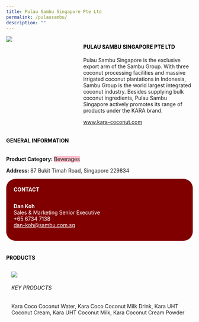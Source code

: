 ```yaml
---
title: Pulau Sambu Singapore Pte Ltd
permalink: /pulausambu/
description: ""
---
```


<head>
	<div class="flex-paragraph">
		<!--hi there! this is a comment and will provide you with instructional guides-->
		<!--insert booth number here!-->
		<p style="text-transform: uppercase"></p></div>
			<div class="flex-container" style="display: flex; flex-wrap: wrap;">
				<!--insert DOWNLOAD link of company logo between the " marks!-->
			<div class="card sgds" style="flex: 1 1 40%; display: block;"><img src="https://drive.google.com/uc?export=download&id=1XGAoKg7EAi2RehZfhQgpcMpftOFu3-zA"></div>
	<div class="card-sgds" style="flex: 1 1 58%; display: block; margin-left: 3px">
		<h4 style="text-transform: uppercase; color: black;"><!--insert the exhibitor's name between the <b> tags here--><b>Pulau Sambu Singapore Pte Ltd</b></h4><!--insert the exhibitor's description between the <p> tags here-->
		<p>Pulau Sambu Singapore is the exclusive export arm of the Sambu
Group. With three coconut processing facilities and massive irrigated
coconut plantations in Indonesia, Sambu Group is the world largest
integrated coconut industry. Besides supplying bulk coconut
ingredients, Pulau Sambu Singapore actively promotes its range of
products under the KARA brand.</p>
		<!--insert the exhibitor's website link, making sure there is "https:// www." present please. make sure the entire https link goes in between the " marks-->
		<p><a href="www.kara-coconut.com" target="_blank"><!--insert the www website link here (no need for https)-->www.kara-coconut.com</a></p>
	</div>
</div>
</head>

<body>
	<h4 style="text-transform: uppercase; color: black;"><b>General Information</b></h4>
		<div class="flex-container" style="display: flex; flex-wrap: wrap;">
			<div class="card sgds" style="flex: 1 1 65%; display: block; align-self: stretch">
			<div class="flex-paragraph">
			<p><b>Product Category: </b><span style=" background-color: pink; border-radius: 10 px;"><!--insert the exhibitor's pdt cat between the <p> tags here-->Beverages</span></p> 
							<p><b></b><!--insert all the exhibitor's certifications between the </b> and </p> here--></p>
			<p><b></b><!--insert all the exhibitor's export markets between the </b> and </p> here--></p>
			<p style="margin-bottom: 10px;"><b> </b><!--insert all the exhibitor's potential business partners between the </b> and </p> here--></p><p><b>Address: </b><!--insert all the exhibitor's address the </b> and </p> here-->87 Bukit Timah Road, Singapore 229834</p>
			</div>
		</div>
		<div class="card sgds" style="flex: 1 1 35%; padding: 10px; display: block; background-color: maroon; border-radius: 25px; align-self: center;">
		<h4 style="color: white; margin-top: 10px; margin-left: 10px;">CONTACT</h4>
		<div class="flex-paragraph">
			<!--replace with exhibitor's: -->
			<p style="padding: 10px; color: white;"><b><!-- POC name-->Dan Koh</b><br><!-- designation-->Sales & Marketing Senior Executive<br><!--contact number-->+65 6734 7138<br><!-- for linking purposes, insert their email after "mailto:"...--><a href="dan-koh@sambu.com.sg" style="color: white;"><!--...and also include the display email before </a> here-->dan-koh@sambu.com.sg</a></p>
		</div>
			</div>
		</div>
	<br>
		<h4 style="text-transform: uppercase; color: black;"><b>products</b></h4>
<div style="display: flex; flex-wrap: wrap;">
  <div class="card sgds" style="flex: 1 1 47%; margin: 10px; display: block;"><!--insert the exhibitor's DOWNLOAD image for product between the " marks here-->
	<div class="flex-image" style="display: block;"><img src="https://drive.google.com/uc?export=download&id=1CnGGXzjQgjE0JcKeasZURQo3GtYf3WL6"></div>
	<div class="flex-paragraph">
		<h6 style="text-transform: uppercase; color: black;"><!--insert product name before </h6> and product description after <p>-->Key Products</h6>Kara Coco Coconut Water, Kara Coco Coconut Milk Drink, Kara UHT
Coconut Cream, Kara UHT Coconut Milk, Kara Coconut Cream
Powder


</p></div>